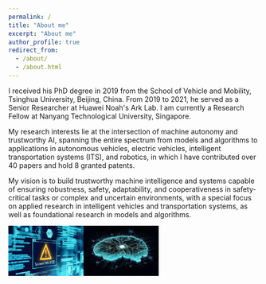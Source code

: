 ```yaml
---
permalink: /
title: "About me"
excerpt: "About me"
author_profile: true
redirect_from: 
  - /about/
  - /about.html
---
```


I received his PhD degree in 2019 from the School of Vehicle and Mobility, Tsinghua University, Beijing, China. 
From 2019 to 2021, he served as a Senior Researcher at Huawei Noah's Ark Lab.
I am currently a Research Fellow at Nanyang Technological University, Singapore.

My research interests lie at the intersection of machine autonomy and trustworthy AI, spanning the
entire spectrum from models and algorithms to applications in autonomous vehicles, electric vehicles,
intelligent transportation systems (ITS), and robotics, in which I have contributed over 40 papers
and hold 8 granted patents.

My vision is to build trustworthy machine intelligence and systems capable of ensuring robustness,
safety, adaptability, and cooperativeness in safety-critical tasks or complex and uncertain environments, with a special focus on applied research in intelligent vehicles and transportation systems,
as well as foundational research in models and algorithms.

<div style="display: flex;">
<img src="../images/AI-1009-.jpg" alt="AI-" style="max-width: 30%;">
<img src="../images/AI-1009.jpg" alt="AI-" style="max-width: 30%;">
</div>
